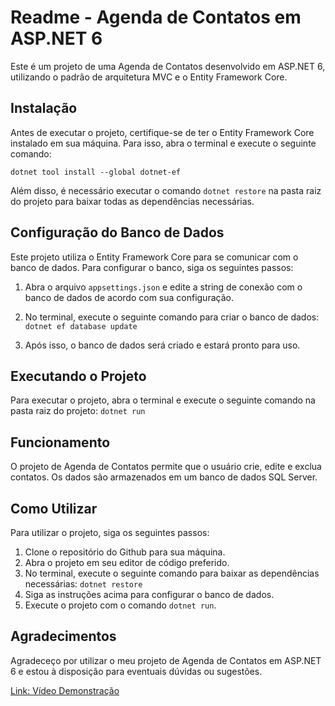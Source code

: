 # Readme - Agenda de Contatos em ASP.NET 6

Este é um projeto de uma Agenda de Contatos desenvolvido em ASP.NET 6, utilizando o padrão de arquitetura MVC e o Entity Framework Core.

## Instalação

Antes de executar o projeto, certifique-se de ter o Entity Framework Core instalado em sua máquina. Para isso, abra o terminal e execute o seguinte comando:

`dotnet tool install --global dotnet-ef`


Além disso, é necessário executar o comando `dotnet restore` na pasta raiz do projeto para baixar todas as dependências necessárias.

## Configuração do Banco de Dados

Este projeto utiliza o Entity Framework Core para se comunicar com o banco de dados. Para configurar o banco, siga os seguintes passos:

1. Abra o arquivo `appsettings.json` e edite a string de conexão com o banco de dados de acordo com sua configuração.

2. No terminal, execute o seguinte comando para criar o banco de dados: `dotnet ef database update`

3. Após isso, o banco de dados será criado e estará pronto para uso.


## Executando o Projeto
Para executar o projeto, abra o terminal e execute o seguinte comando na pasta raiz do projeto: `dotnet run`

## Funcionamento
O projeto de Agenda de Contatos permite que o usuário crie, edite e exclua contatos. Os dados são armazenados em um banco de dados SQL Server.


## Como Utilizar
Para utilizar o projeto, siga os seguintes passos:

1. Clone o repositório do Github para sua máquina.
2. Abra o projeto em seu editor de código preferido.
3. No terminal, execute o seguinte comando para baixar as dependências necessárias: `dotnet restore`
4. Siga as instruções acima para configurar o banco de dados.
5. Execute o projeto com o comando `dotnet run`.


## Agradecimentos
Agradeceço por utilizar o meu projeto de Agenda de Contatos em ASP.NET 6 e estou à disposição para eventuais dúvidas ou sugestões.


[Link: Vídeo Demonstração](https://www.youtube.com/watch?v=CQki26OdHHU)
